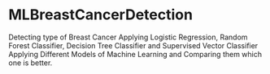 # MLBreastCancerDetection
Detecting type of Breast Cancer 
Applying Logistic Regression, Random Forest Classifier, Decision Tree Classifier and Supervised Vector Classifier
Applying Different Models of Machine Learning and Comparing them which one is better.
